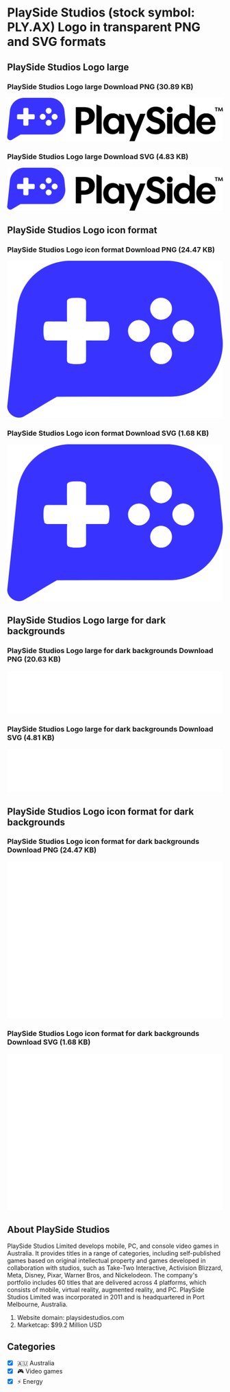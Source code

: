 # PlaySide Studios (stock symbol: PLY.AX) Logo in transparent PNG and SVG formats

## PlaySide Studios Logo large

### PlaySide Studios Logo large Download PNG (30.89 KB)

![PlaySide Studios Logo large Download PNG (30.89 KB)](/img/orig/PLY.AX_BIG-e9ad0d22.png)

### PlaySide Studios Logo large Download SVG (4.83 KB)

![PlaySide Studios Logo large Download SVG (4.83 KB)](/img/orig/PLY.AX_BIG-308ebd21.svg)

## PlaySide Studios Logo icon format

### PlaySide Studios Logo icon format Download PNG (24.47 KB)

![PlaySide Studios Logo icon format Download PNG (24.47 KB)](/img/orig/PLY.AX-ab60b6a1.png)

### PlaySide Studios Logo icon format Download SVG (1.68 KB)

![PlaySide Studios Logo icon format Download SVG (1.68 KB)](/img/orig/PLY.AX-977b5682.svg)

## PlaySide Studios Logo large for dark backgrounds

### PlaySide Studios Logo large for dark backgrounds Download PNG (20.63 KB)

![PlaySide Studios Logo large for dark backgrounds Download PNG (20.63 KB)](/img/orig/PLY.AX_BIG.D-fffb63e2.png)

### PlaySide Studios Logo large for dark backgrounds Download SVG (4.81 KB)

![PlaySide Studios Logo large for dark backgrounds Download SVG (4.81 KB)](/img/orig/PLY.AX_BIG.D-d63f59a6.svg)

## PlaySide Studios Logo icon format for dark backgrounds

### PlaySide Studios Logo icon format for dark backgrounds Download PNG (24.47 KB)

![PlaySide Studios Logo icon format for dark backgrounds Download PNG (24.47 KB)](/img/orig/PLY.AX.D-ad9c565a.png)

### PlaySide Studios Logo icon format for dark backgrounds Download SVG (1.68 KB)

![PlaySide Studios Logo icon format for dark backgrounds Download SVG (1.68 KB)](/img/orig/PLY.AX.D-e48cfae3.svg)

## About PlaySide Studios

PlaySide Studios Limited develops mobile, PC, and console video games in Australia. It provides titles in a range of categories, including self-published games based on original intellectual property and games developed in collaboration with studios, such as Take-Two Interactive, Activision Blizzard, Meta, Disney, Pixar, Warner Bros, and Nickelodeon. The company's portfolio includes 60 titles that are delivered across 4 platforms, which consists of mobile, virtual reality, augmented reality, and PC. PlaySide Studios Limited was incorporated in 2011 and is headquartered in Port Melbourne, Australia.

1. Website domain: playsidestudios.com
2. Marketcap: $99.2 Million USD


## Categories
- [x] 🇦🇺 Australia
- [x] 🎮 Video games
- [x] ⚡ Energy
